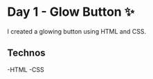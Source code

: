 # Day 1 - Glow Button ✨

 I created a glowing button using HTML and CSS.

 ## Technos
   -HTML
   -CSS
